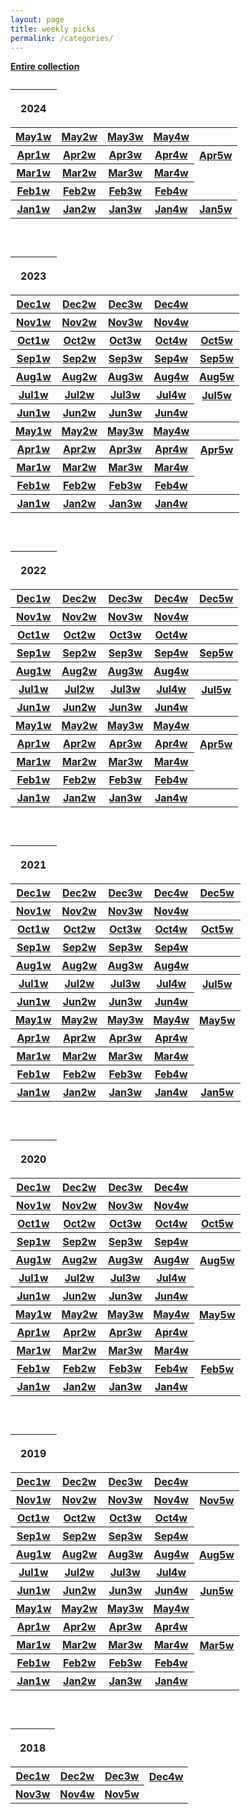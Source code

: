 ```yaml
---
layout: page
title: weekly picks
permalink: /categories/
---
```

  <a href="../../entire-collection"><b>   Entire collection </b></a> 



<!--  2023 begin -->

 <table>
       <caption>  </caption>
   <thead>
         <tr> <th><p>2024</p></th> </tr>
   </thead>
   <tbody>
    

<!-- 
  
  <tr>
     <th> <a href="../arxiv/2024/12/Dec1weeks">Dec1w</a> </th>
     <th> <a href="../arxiv/2024/12/Dec2weeks">Dec2w</a>  </th>
     <th> <a href="../arxiv/2024/12/Dec3weeks">Dec3w</a>  </th>
     <th> <a href="../arxiv/2024/12/Dec4weeks">Dec4w</a>  </th>
    <th> <a href="../arxiv/2024/12/Dec5weeks"></a>  </th>
</tr>






<tr>
     <th> <a href="../arxiv/2024/11/Nov1weeks">Nov1w</a> </th>
     <th> <a href="../arxiv/2024/11/Nov2weeks">Nov2w</a>  </th>
     <th> <a href="../arxiv/2024/11/Nov3weeks">Nov3w</a>  </th>
     <th> <a href="../arxiv/2024/11/Nov4weeks">Nov4w</a>  </th>
     <th> <a href="../arxiv/2024/11/Nov5weeks"></a>  </th>
    </tr>




<tr>
     <th> <a href="../arxiv/2024/10/Oct1weeks">Oct1w</a> </th>
     <th> <a href="../arxiv/2024/10/Oct2weeks">Oct2w</a>  </th>
     <th> <a href="../arxiv/2024/10/Oct3weeks">Oct3w</a>  </th>
     <th> <a href="../arxiv/2024/10/Oct4weeks">Oct4w</a>  </th>
     <th> <a href="../arxiv/2024/10/Oct5weeks">Oct5w</a>  </th>
    </tr>



<tr>
     <th> <a href="../arxiv/2024/09/Sep1weeks">Sep1w</a> </th>
     <th> <a href="../arxiv/2024/09/Sep2weeks">Sep2w</a>  </th>
     <th> <a href="../arxiv/2024/09/Sep3weeks">Sep3w</a>  </th>
     <th> <a href="../arxiv/2024/09/Sep4weeks">Sep4w</a>  </th>
     <th> <a href="../arxiv/2024/09/Sep5weeks">Sep5w</a>  </th>
    </tr>





<tr>
     <th> <a href="../arxiv/2024/08/Aug1weeks">Aug1w</a> </th>
     <th> <a href="../arxiv/2024/08/Aug2weeks">Aug2w</a>  </th>
     <th> <a href="../arxiv/2024/08/Aug3weeks">Aug3w</a>  </th>
     <th> <a href="../arxiv/2024/08/Aug4weeks">Aug4w</a>  </th>
     <th> <a href="../arxiv/2024/08/Aug5weeks">Aug5w</a>  </th>
    </tr>






<tr>
     <th> <a href="../arxiv/2024/07/Jul1weeks">Jul1w</a> </th>
     <th> <a href="../arxiv/2024/07/Jul2weeks">Jul2w</a>  </th>
     <th> <a href="../arxiv/2024/07/Jul3weeks">Jul3w</a>  </th>
     <th> <a href="../arxiv/2024/07/Jul4weeks">Jul4w</a>  </th>
     <th> <a href="../arxiv/2024/07/Jul5weeks">Jul5w</a>  </th>
    </tr>



<tr>
     <th> <a href="../arxiv/2024/06/Jun1weeks">Jun1w</a> </th>
     <th> <a href="../arxiv/2024/06/Jun2weeks">Jun2w</a>  </th>
     <th> <a href="../arxiv/2024/06/Jun3weeks">Jun3w</a>  </th>
     <th> <a href="../arxiv/2024/06/Jun4weeks">Jun4w</a>  </th>
    </tr>

--> 

<tr>
     <th> <a href="../arxiv/2024/05/May1weeks">May1w</a> </th>
     <th> <a href="../arxiv/2024/05/May2weeks">May2w</a>  </th>
     <th> <a href="../arxiv/2024/05/May3weeks">May3w</a>  </th>
     <th> <a href="../arxiv/2024/05/May4weeks">May4w</a>  </th>
     <th> <a href="../arxiv/2024/05/May5weeks"></a>  </th>
    </tr>




<tr>
     <th> <a href="../arxiv/2024/04/Apr1weeks">Apr1w</a> </th>
     <th> <a href="../arxiv/2024/04/Apr2weeks">Apr2w</a>  </th>
     <th> <a href="../arxiv/2024/04/Apr3weeks">Apr3w</a>  </th>
     <th> <a href="../arxiv/2024/04/Apr4weeks">Apr4w</a>  </th>
     <th> <a href="../arxiv/2024/04/Apr5weeks">Apr5w</a>  </th>
    </tr>



 
<tr>
     <th> <a href="../arxiv/2024/03/Mar1weeks">Mar1w</a> </th>
    <th> <a href="../arxiv/2024/03/Mar2weeks">Mar2w</a>  </th>
     <th> <a href="../arxiv/2024/03/Mar3weeks">Mar3w</a>  </th>
     <th> <a href="../arxiv/2024/03/Mar4weeks">Mar4w</a>  </th>       
    </tr>
    


<tr>
     <th> <a href="../arxiv/2024/02/Feb1weeks">Feb1w</a> </th>
     <th> <a href="../arxiv/2024/02/Feb2weeks">Feb2w</a>  </th>
     <th> <a href="../arxiv/2024/02/Feb3weeks">Feb3w</a>  </th>
    <th> <a href="../arxiv/2024/02/Feb4weeks">Feb4w</a>  </th>    
</tr>
    

    
<tr>
     <th> <a href="../arxiv/2024/01/Jan1weeks">Jan1w</a> </th>
      <th> <a href="../arxiv/2024/01/Jan2weeks">Jan2w</a>  </th>
    <th> <a href="../arxiv/2024/01/Jan3weeks">Jan3w</a>  </th>
      <th> <a href="../arxiv/2024/01/Jan4weeks">Jan4w</a>  </th>
    <th> <a href="../arxiv/2024/01/Jan5weeks">Jan5w</a>  </th>   
    </tr>
    
   </tbody>
 </table>
  
  <br>

<!--  2024 end -->



<!--  2023 begin -->

 <table>
       <caption>  </caption>
   <thead>
         <tr> <th><p>2023</p></th> </tr>
   </thead>
   <tbody>
    

<!-- 
  -->
  <tr>
     <th> <a href="../arxiv/2023/12/Dec1weeks">Dec1w</a> </th>
     <th> <a href="../arxiv/2023/12/Dec2weeks">Dec2w</a>  </th>
     <th> <a href="../arxiv/2023/12/Dec3weeks">Dec3w</a>  </th>
     <th> <a href="../arxiv/2023/12/Dec4weeks">Dec4w</a>  </th>
    <th> <a href="../arxiv/2023/12/Dec5weeks"></a>  </th>
</tr>






<tr>
     <th> <a href="../arxiv/2023/11/Nov1weeks">Nov1w</a> </th>
     <th> <a href="../arxiv/2023/11/Nov2weeks">Nov2w</a>  </th>
     <th> <a href="../arxiv/2023/11/Nov3weeks">Nov3w</a>  </th>
     <th> <a href="../arxiv/2023/11/Nov4weeks">Nov4w</a>  </th>
     <th> <a href="../arxiv/2023/11/Nov5weeks"></a>  </th>
    </tr>




<tr>
     <th> <a href="../arxiv/2023/10/Oct1weeks">Oct1w</a> </th>
     <th> <a href="../arxiv/2023/10/Oct2weeks">Oct2w</a>  </th>
     <th> <a href="../arxiv/2023/10/Oct3weeks">Oct3w</a>  </th>
     <th> <a href="../arxiv/2023/10/Oct4weeks">Oct4w</a>  </th>
     <th> <a href="../arxiv/2023/10/Oct5weeks">Oct5w</a>  </th>
    </tr>



<tr>
     <th> <a href="../arxiv/2023/09/Sep1weeks">Sep1w</a> </th>
     <th> <a href="../arxiv/2023/09/Sep2weeks">Sep2w</a>  </th>
     <th> <a href="../arxiv/2023/09/Sep3weeks">Sep3w</a>  </th>
     <th> <a href="../arxiv/2023/09/Sep4weeks">Sep4w</a>  </th>
     <th> <a href="../arxiv/2023/09/Sep5weeks">Sep5w</a>  </th>
    </tr>





<tr>
     <th> <a href="../arxiv/2023/08/Aug1weeks">Aug1w</a> </th>
     <th> <a href="../arxiv/2023/08/Aug2weeks">Aug2w</a>  </th>
     <th> <a href="../arxiv/2023/08/Aug3weeks">Aug3w</a>  </th>
     <th> <a href="../arxiv/2023/08/Aug4weeks">Aug4w</a>  </th>
     <th> <a href="../arxiv/2023/08/Aug5weeks">Aug5w</a>  </th>
    </tr>






<tr>
     <th> <a href="../arxiv/2023/07/Jul1weeks">Jul1w</a> </th>
     <th> <a href="../arxiv/2023/07/Jul2weeks">Jul2w</a>  </th>
     <th> <a href="../arxiv/2023/07/Jul3weeks">Jul3w</a>  </th>
     <th> <a href="../arxiv/2023/07/Jul4weeks">Jul4w</a>  </th>
     <th> <a href="../arxiv/2023/07/Jul5weeks">Jul5w</a>  </th>
    </tr>



<tr>
     <th> <a href="../arxiv/2023/06/Jun1weeks">Jun1w</a> </th>
     <th> <a href="../arxiv/2023/06/Jun2weeks">Jun2w</a>  </th>
     <th> <a href="../arxiv/2023/06/Jun3weeks">Jun3w</a>  </th>
     <th> <a href="../arxiv/2023/06/Jun4weeks">Jun4w</a>  </th>
    </tr>



<tr>
     <th> <a href="../arxiv/2023/05/May1weeks">May1w</a> </th>
     <th> <a href="../arxiv/2023/05/May2weeks">May2w</a>  </th>
     <th> <a href="../arxiv/2023/05/May3weeks">May3w</a>  </th>
     <th> <a href="../arxiv/2023/05/May4weeks">May4w</a>  </th>
     <th> <a href="../arxiv/2023/05/May5weeks"></a>  </th>
    </tr>


 

<tr>
     <th> <a href="../arxiv/2023/04/Apr1weeks">Apr1w</a> </th>
     <th> <a href="../arxiv/2023/04/Apr2weeks">Apr2w</a>  </th>
     <th> <a href="../arxiv/2023/04/Apr3weeks">Apr3w</a>  </th>
     <th> <a href="../arxiv/2023/04/Apr4weeks">Apr4w</a>  </th>
     <th> <a href="../arxiv/2023/04/Apr5weeks">Apr5w</a>  </th>
    </tr>



 
<tr>
     <th> <a href="../arxiv/2023/03/Mar1weeks">Mar1w</a> </th>
    <th> <a href="../arxiv/2023/03/Mar2weeks">Mar2w</a>  </th>
     <th> <a href="../arxiv/2023/03/Mar3weeks">Mar3w</a>  </th>
     <th> <a href="../arxiv/2023/03/Mar4weeks">Mar4w</a>  </th>       
    </tr>
    


<tr>
     <th> <a href="../arxiv/2023/02/Feb1weeks">Feb1w</a> </th>
     <th> <a href="../arxiv/2023/02/Feb2weeks">Feb2w</a>  </th>
     <th> <a href="../arxiv/2023/02/Feb3weeks">Feb3w</a>  </th>
    <th> <a href="../arxiv/2023/02/Feb4weeks">Feb4w</a>  </th>    
</tr>
    

    
<tr>
     <th> <a href="../arxiv/2023/01/Jan1weeks">Jan1w</a> </th>
      <th> <a href="../arxiv/2023/01/Jan2weeks">Jan2w</a>  </th>
    <th> <a href="../arxiv/2023/01/Jan3weeks">Jan3w</a>  </th>
      <th> <a href="../arxiv/2023/01/Jan4weeks">Jan4w</a>  </th>
    <th> <a href="../arxiv/2023/01/Jan5weeks"></a>  </th>   
    </tr>
    
   </tbody>
 </table>
  
  <br>

<!--  2023 end -->







<!--  2022 begin -->

 <table>
       <caption>  </caption>
   <thead>
         <tr> <th><p>2022</p></th> </tr>
   </thead>
   <tbody>
    


<tr>
     <th> <a href="../arxiv/2022/12/Dec1weeks">Dec1w</a> </th>
     <th> <a href="../arxiv/2022/12/Dec2weeks">Dec2w</a>  </th>
     <th> <a href="../arxiv/2022/12/Dec3weeks">Dec3w</a>  </th>
     <th> <a href="../arxiv/2022/12/Dec4weeks">Dec4w</a>  </th>
    <th> <a href="../arxiv/2022/12/Dec5weeks">Dec5w</a>  </th>
    </tr>


<tr>
     <th> <a href="../arxiv/2022/11/Nov1weeks">Nov1w</a> </th>
     <th> <a href="../arxiv/2022/11/Nov2weeks">Nov2w</a>  </th>
     <th> <a href="../arxiv/2022/11/Nov3weeks">Nov3w</a>  </th>
     <th> <a href="../arxiv/2022/11/Nov4weeks">Nov4w</a>  </th>
     <th> <a href="../arxiv/2022/11/Nov5weeks"></a>  </th>
    </tr>





<tr>
     <th> <a href="../arxiv/2022/10/Oct1weeks">Oct1w</a> </th>
     <th> <a href="../arxiv/2022/10/Oct2weeks">Oct2w</a>  </th>
     <th> <a href="../arxiv/2022/10/Oct3weeks">Oct3w</a>  </th>
     <th> <a href="../arxiv/2022/10/Oct4weeks">Oct4w</a>  </th>
     <th> <a href="../arxiv/2022/10/Oct5weeks"></a>  </th>
    </tr>



<tr>
     <th> <a href="../arxiv/2022/09/Sep1weeks">Sep1w</a> </th>
     <th> <a href="../arxiv/2022/09/Sep2weeks">Sep2w</a>  </th>
     <th> <a href="../arxiv/2022/09/Sep3weeks">Sep3w</a>  </th>
     <th> <a href="../arxiv/2022/09/Sep4weeks">Sep4w</a>  </th>
     <th> <a href="../arxiv/2022/09/Sep5weeks">Sep5w</a>  </th>
    </tr>





<tr>
     <th> <a href="../arxiv/2022/08/Aug1weeks">Aug1w</a> </th>
     <th> <a href="../arxiv/2022/08/Aug2weeks">Aug2w</a>  </th>
     <th> <a href="../arxiv/2022/08/Aug3weeks">Aug3w</a>  </th>
     <th> <a href="../arxiv/2022/08/Aug4weeks">Aug4w</a>  </th>
     <th> <a href="../arxiv/2022/08/Aug5weeks"></a>  </th>
    </tr>





<tr>
     <th> <a href="../arxiv/2022/07/Jul1weeks">Jul1w</a> </th>
     <th> <a href="../arxiv/2022/07/Jul2weeks">Jul2w</a>  </th>
     <th> <a href="../arxiv/2022/07/Jul3weeks">Jul3w</a>  </th>
     <th> <a href="../arxiv/2022/07/Jul4weeks">Jul4w</a>  </th>
     <th> <a href="../arxiv/2022/07/Jul5weeks">Jul5w</a>  </th>
    </tr>


<tr>
     <th> <a href="../arxiv/2022/06/Jun1weeks">Jun1w</a> </th>
     <th> <a href="../arxiv/2022/06/Jun2weeks">Jun2w</a>  </th>
     <th> <a href="../arxiv/2022/06/Jun3weeks">Jun3w</a>  </th>
     <th> <a href="../arxiv/2022/06/Jun4weeks">Jun4w</a>  </th>
    </tr>

<tr>
     <th> <a href="../arxiv/2022/05/May1weeks">May1w</a> </th>
     <th> <a href="../arxiv/2022/05/May2weeks">May2w</a>  </th>
     <th> <a href="../arxiv/2022/05/May3weeks">May3w</a>  </th>
     <th> <a href="../arxiv/2022/05/May4weeks">May4w</a>  </th>
     <th> <a href="../arxiv/2022/05/May5weeks"></a>  </th>
    </tr>
    
<tr>
     <th> <a href="../arxiv/2022/04/Apr1weeks">Apr1w</a> </th>
     <th> <a href="../arxiv/2022/04/Apr2weeks">Apr2w</a>  </th>
     <th> <a href="../arxiv/2022/04/Apr3weeks">Apr3w</a>  </th>
     <th> <a href="../arxiv/2022/04/Apr4weeks">Apr4w</a>  </th>
     <th> <a href="../arxiv/2022/04/Apr5weeks">Apr5w</a>  </th>
    </tr>
    
<tr>
     <th> <a href="../arxiv/2022/03/Mar1weeks">Mar1w</a> </th>
     <th> <a href="../arxiv/2022/03/Mar2weeks">Mar2w</a>  </th>
     <th> <a href="../arxiv/2022/03/Mar3weeks">Mar3w</a>  </th>
     <th> <a href="../arxiv/2022/03/Mar4weeks">Mar4w</a>  </th>
    </tr>
    
    
<tr>
     <th> <a href="../arxiv/2022/02/Feb1weeks">Feb1w</a> </th>
     <th> <a href="../arxiv/2022/02/Feb2weeks">Feb2w</a>  </th>
     <th> <a href="../arxiv/2022/02/Feb3weeks">Feb3w</a>  </th>
     <th> <a href="../arxiv/2022/02/Feb4weeks">Feb4w</a>  </th>
</tr>
    
<tr>
     <th> <a href="../arxiv/2022/01/Jan1weeks">Jan1w</a> </th>
     <th> <a href="../arxiv/2022/01/Jan2weeks">Jan2w</a>  </th>
     <th> <a href="../arxiv/2022/01/Jan3weeks">Jan3w</a>  </th>
     <th> <a href="../arxiv/2022/01/Jan4weeks">Jan4w</a>  </th>
     <th> <a href="../arxiv/2022/01/Jan5weeks"></a>  </th>
    </tr>
    
   </tbody>
 </table>
  
  <br>

<!--  2022 end -->




<!--  2021 begin -->

 <table>
       <caption>  </caption>
   <thead>
         <tr> <th><p>2021</p></th> </tr>
   </thead>
   <tbody>
	


<tr>
     <th> <a href="../arxiv/2021/12/Dec1weeks">Dec1w</a> </th>
     <th> <a href="../arxiv/2021/12/Dec2weeks">Dec2w</a>  </th>
     <th> <a href="../arxiv/2021/12/Dec3weeks">Dec3w</a>  </th>
     <th> <a href="../arxiv/2021/12/Dec4weeks">Dec4w</a>  </th>
    <th> <a href="../arxiv/2021/12/Dec5weeks">Dec5w</a>  </th>
    </tr>


<tr>
     <th> <a href="../arxiv/2021/11/Nov1weeks">Nov1w</a> </th>
     <th> <a href="../arxiv/2021/11/Nov2weeks">Nov2w</a>  </th>
     <th> <a href="../arxiv/2021/11/Nov3weeks">Nov3w</a>  </th>
     <th> <a href="../arxiv/2021/11/Nov4weeks">Nov4w</a>  </th>
	 <th> <a href="../arxiv/2021/11/Nov5weeks"></a>  </th>
    </tr>





<tr>
     <th> <a href="../arxiv/2021/10/Oct1weeks">Oct1w</a> </th>
     <th> <a href="../arxiv/2021/10/Oct2weeks">Oct2w</a>  </th>
     <th> <a href="../arxiv/2021/10/Oct3weeks">Oct3w</a>  </th>
     <th> <a href="../arxiv/2021/10/Oct4weeks">Oct4w</a>  </th>
	 <th> <a href="../arxiv/2021/10/Oct5weeks">Oct5w</a>  </th>
    </tr>



<tr>
     <th> <a href="../arxiv/2021/09/Sep1weeks">Sep1w</a> </th>
     <th> <a href="../arxiv/2021/09/Sep2weeks">Sep2w</a>  </th>
     <th> <a href="../arxiv/2021/09/Sep3weeks">Sep3w</a>  </th>
     <th> <a href="../arxiv/2021/09/Sep4weeks">Sep4w</a>  </th>
	 <th> <a href="../arxiv/2021/09/Sep5weeks"></a>  </th>
    </tr>





<tr>
     <th> <a href="../arxiv/2021/08/Aug1weeks">Aug1w</a> </th>
     <th> <a href="../arxiv/2021/08/Aug2weeks">Aug2w</a>  </th>
     <th> <a href="../arxiv/2021/08/Aug3weeks">Aug3w</a>  </th>
     <th> <a href="../arxiv/2021/08/Aug4weeks">Aug4w</a>  </th>
	 <th> <a href="../arxiv/2021/08/Aug5weeks"></a>  </th>
    </tr>





<tr>
     <th> <a href="../arxiv/2021/07/Jul1weeks">Jul1w</a> </th>
     <th> <a href="../arxiv/2021/07/Jul2weeks">Jul2w</a>  </th>
     <th> <a href="../arxiv/2021/07/Jul3weeks">Jul3w</a>  </th>
     <th> <a href="../arxiv/2021/07/Jul4weeks">Jul4w</a>  </th>
     <th> <a href="../arxiv/2021/07/Jul5weeks">Jul5w</a>  </th>
    </tr>


<tr>
     <th> <a href="../arxiv/2021/06/Jun1weeks">Jun1w</a> </th>
     <th> <a href="../arxiv/2021/06/Jun2weeks">Jun2w</a>  </th>
     <th> <a href="../arxiv/2021/06/Jun3weeks">Jun3w</a>  </th>
     <th> <a href="../arxiv/2021/06/Jun4weeks">Jun4w</a>  </th>
    </tr>

<tr>
     <th> <a href="../arxiv/2021/05/May1weeks">May1w</a> </th>
     <th> <a href="../arxiv/2021/05/May2weeks">May2w</a>  </th>
     <th> <a href="../arxiv/2021/05/May3weeks">May3w</a>  </th>
     <th> <a href="../arxiv/2021/05/May4weeks">May4w</a>  </th>
     <th> <a href="../arxiv/2021/05/May5weeks">May5w</a>  </th>
    </tr>
	
<tr>
     <th> <a href="../arxiv/2021/04/Apr1weeks">Apr1w</a> </th>
     <th> <a href="../arxiv/2021/04/Apr2weeks">Apr2w</a>  </th>
     <th> <a href="../arxiv/2021/04/Apr3weeks">Apr3w</a>  </th>
     <th> <a href="../arxiv/2021/04/Apr4weeks">Apr4w</a>  </th>
    </tr>
	
<tr>
     <th> <a href="../arxiv/2021/03/Mar1weeks">Mar1w</a> </th>
     <th> <a href="../arxiv/2021/03/Mar2weeks">Mar2w</a>  </th>
     <th> <a href="../arxiv/2021/03/Mar3weeks">Mar3w</a>  </th>
     <th> <a href="../arxiv/2021/03/Mar4weeks">Mar4w</a>  </th>
    </tr>
	
	
<tr>
     <th> <a href="../arxiv/2021/02/Feb1weeks">Feb1w</a> </th>
     <th> <a href="../arxiv/2021/02/Feb2weeks">Feb2w</a>  </th>
     <th> <a href="../arxiv/2021/02/Feb3weeks">Feb3w</a>  </th>
     <th> <a href="../arxiv/2021/02/Feb4weeks">Feb4w</a>  </th>
</tr>
	
<tr>
     <th> <a href="../arxiv/2021/01/Jan1weeks">Jan1w</a> </th>
     <th> <a href="../arxiv/2021/01/Jan2weeks">Jan2w</a>  </th>
     <th> <a href="../arxiv/2021/01/Jan3weeks">Jan3w</a>  </th>
     <th> <a href="../arxiv/2021/01/Jan4weeks">Jan4w</a>  </th>
     <th> <a href="../arxiv/2021/01/Jan5weeks">Jan5w</a>  </th>
    </tr>
	
   </tbody>
 </table>
  
  <br>

<!--  2021 end -->

<!--  2020 begin -->

 <table>
       <caption>  </caption>
   <thead>
         <tr> <th><p>2020</p></th> </tr>
   </thead>
   <tbody>
	



<tr>
     <th> <a href="../arxiv/2020/12/Dec1weeks">Dec1w</a> </th>
     <th> <a href="../arxiv/2020/12/Dec2weeks">Dec2w</a>  </th>
     <th> <a href="../arxiv/2020/12/Dec3weeks">Dec3w</a>  </th>
     <th> <a href="../arxiv/2020/12/Dec4weeks">Dec4w</a>  </th>
	 <th> <a href="../arxiv/2020/12/Dec5weeks"></a>  </th>
    </tr>

<tr>
     <th> <a href="../arxiv/2020/11/Nov1weeks">Nov1w</a> </th>
     <th> <a href="../arxiv/2020/11/Nov2weeks">Nov2w</a>  </th>
     <th> <a href="../arxiv/2020/11/Nov3weeks">Nov3w</a>  </th>
     <th> <a href="../arxiv/2020/11/Nov4weeks">Nov4w</a>  </th>
	 <th> <a href="../arxiv/2020/11/Nov5weeks"></a>  </th>
    </tr>


<tr>
     <th> <a href="../arxiv/2020/10/Oct1weeks">Oct1w</a> </th>
     <th> <a href="../arxiv/2020/10/Oct2weeks">Oct2w</a>  </th>
     <th> <a href="../arxiv/2020/10/Oct3weeks">Oct3w</a>  </th>
     <th> <a href="../arxiv/2020/10/Oct4weeks">Oct4w</a>  </th>
	 <th> <a href="../arxiv/2020/10/Oct5weeks">Oct5w</a>  </th>
    </tr>


<tr>
     <th> <a href="../arxiv/2020/09/Sep1weeks">Sep1w</a> </th>
     <th> <a href="../arxiv/2020/09/Sep2weeks">Sep2w</a>  </th>
     <th> <a href="../arxiv/2020/09/Sep3weeks">Sep3w</a>  </th>
     <th> <a href="../arxiv/2020/09/Sep4weeks">Sep4w</a>  </th>
	 <th> <a href="../arxiv/2020/09/Sep5weeks"></a>  </th>
    </tr>



<tr>
     <th> <a href="../arxiv/2020/08/Aug1weeks">Aug1w</a> </th>
     <th> <a href="../arxiv/2020/08/Aug2weeks">Aug2w</a>  </th>
     <th> <a href="../arxiv/2020/08/Aug3weeks">Aug3w</a>  </th>
     <th> <a href="../arxiv/2020/08/Aug4weeks">Aug4w</a>  </th>
	 <th> <a href="../arxiv/2020/08/Aug5weeks">Aug5w</a>  </th>
    </tr>



<tr>
     <th> <a href="../arxiv/2020/07/Jul1weeks">Jul1w</a> </th>
     <th> <a href="../arxiv/2020/07/Jul2weeks">Jul2w</a>  </th>
     <th> <a href="../arxiv/2020/07/Jul3weeks">Jul3w</a>  </th>
     <th> <a href="../arxiv/2020/07/Jul4weeks">Jul4w</a>  </th>
    </tr>


<tr>
     <th> <a href="../arxiv/2020/06/Jun1weeks">Jun1w</a> </th>
     <th> <a href="../arxiv/2020/06/Jun2weeks">Jun2w</a>  </th>
     <th> <a href="../arxiv/2020/06/Jun3weeks">Jun3w</a>  </th>
     <th> <a href="../arxiv/2020/06/Jun4weeks">Jun4w</a>  </th>
    </tr>

<tr>
     <th> <a href="../arxiv/2020/05/May1weeks">May1w</a> </th>
     <th> <a href="../arxiv/2020/05/May2weeks">May2w</a>  </th>
     <th> <a href="../arxiv/2020/05/May3weeks">May3w</a>  </th>
     <th> <a href="../arxiv/2020/05/May4weeks">May4w</a>  </th>
     <th> <a href="../arxiv/2020/05/May5weeks">May5w</a>  </th>
    </tr>
<tr>
     <th> <a href="../arxiv/2020/04/Apr1weeks">Apr1w</a> </th>
     <th> <a href="../arxiv/2020/04/Apr2weeks">Apr2w</a>  </th>
     <th> <a href="../arxiv/2020/04/Apr3weeks">Apr3w</a>  </th>
     <th> <a href="../arxiv/2020/04/Apr4weeks">Apr4w</a>  </th>
    </tr>
<tr>
     <th> <a href="../arxiv/2020/03/Mar1weeks">Mar1w</a> </th>
     <th> <a href="../arxiv/2020/03/Mar2weeks">Mar2w</a>  </th>
     <th> <a href="../arxiv/2020/03/Mar3weeks">Mar3w</a>  </th>
     <th> <a href="../arxiv/2020/03/Mar4weeks">Mar4w</a>  </th>
    </tr>
	
<tr>
     <th> <a href="../arxiv/2020/02/Feb1weeks">Feb1w</a> </th>
     <th> <a href="../arxiv/2020/02/Feb2weeks">Feb2w</a>  </th>
     <th> <a href="../arxiv/2020/02/Feb3weeks">Feb3w</a>  </th>
     <th> <a href="../arxiv/2020/02/Feb4weeks">Feb4w</a>  </th>
	 <th> <a href="../arxiv/2020/02/Feb5weeks">Feb5w</a>  </th>
    </tr>
<tr>
     <th> <a href="../arxiv/2020/01/Jan1weeks">Jan1w</a> </th>
     <th> <a href="../arxiv/2020/01/Jan2weeks">Jan2w</a>  </th>
     <th> <a href="../arxiv/2020/01/Jan3weeks">Jan3w</a>  </th>
     <th> <a href="../arxiv/2020/01/Jan4weeks">Jan4w</a>  </th>
    </tr>
	
   </tbody>
 </table>
  
  <br>

<!--  2020 end -->

<!--  2019 begin -->


  <table>
       <caption>  </caption>
       <thead>
         <tr>
		 <th><p>2019</p></th>
         </tr>
       </thead>
       <tbody>

<tr>
     <th> <a href="../arxiv/2019/12/Dec1weeks">Dec1w</a> </th>
     <th> <a href="../arxiv/2019/12/Dec2weeks">Dec2w</a>  </th>
     <th> <a href="../arxiv/2019/12/Dec3weeks">Dec3w</a>  </th>
     <th> <a href="../arxiv/2019/12/Dec4weeks">Dec4w</a>  </th>
    </tr>
	
	
<tr>
     <th> <a href="../arxiv/2019/11/Nov1weeks">Nov1w</a> </th>
     <th> <a href="../arxiv/2019/11/Nov2weeks">Nov2w</a>  </th>
     <th> <a href="../arxiv/2019/11/Nov3weeks">Nov3w</a>  </th>
     <th> <a href="../arxiv/2019/11/Nov4weeks">Nov4w</a>  </th>
	    <th> <a href="../arxiv/2019/11/Nov5weeks">Nov5w</a>  </th>
       </tr>
	
		
<tr>
     <th> <a href="../arxiv/2019/10/Oct1weeks">Oct1w</a> </th>
     <th> <a href="../arxiv/2019/10/Oct2weeks">Oct2w</a>  </th>
     <th> <a href="../arxiv/2019/10/Oct3weeks">Oct3w</a>  </th>
     <th> <a href="../arxiv/2019/10/Oct4weeks">Oct4w</a>  </th>
       </tr>
	
<tr>
     <th> <a href="../arxiv/2019/09/Sep1weeks">Sep1w</a> </th>
     <th> <a href="../arxiv/2019/09/Sep2weeks">Sep2w</a>  </th>
     <th> <a href="../arxiv/2019/09/Sep3weeks">Sep3w</a>  </th>
     <th> <a href="../arxiv/2019/09/Sep4weeks">Sep4w</a>  </th>
       </tr>
	
<tr>
     <th> <a href="../arxiv/2019/08/Aug1weeks">Aug1w</a> </th>
     <th> <a href="../arxiv/2019/08/Aug2weeks">Aug2w</a>  </th>
     <th> <a href="../arxiv/2019/08/Aug3weeks">Aug3w</a>  </th>
     <th> <a href="../arxiv/2019/08/Aug4weeks">Aug4w</a>  </th>
	 <th> <a href="../arxiv/2019/08/Aug5weeks">Aug5w</a>  </th>
       </tr>
	
	
<tr>
     <th> <a href="../arxiv/2019/07/Jul1weeks">Jul1w</a> </th>
     <th> <a href="../arxiv/2019/07/Jul2weeks">Jul2w</a>  </th>
     <th> <a href="../arxiv/2019/07/Jul3weeks">Jul3w</a>  </th>
     <th> <a href="../arxiv/2019/07/Jul4weeks">Jul4w</a>  </th>
       </tr>
	
<tr>
     <th> <a href="../arxiv/2019/06/Jun1weeks">Jun1w</a> </th>
     <th> <a href="../arxiv/2019/06/Jun2weeks">Jun2w</a>  </th>
     <th> <a href="../arxiv/2019/06/Jun3weeks">Jun3w</a>  </th>
     <th> <a href="../arxiv/2019/06/Jun4weeks">Jun4w</a>  </th>
     <th> <a href="../arxiv/2019/06/Jun5weeks">Jun5w</a>  </th>
       </tr>
    
<tr>
      <th> <a href="../arxiv/2019/05/May1weeks">May1w</a> </th>
      <th> <a href="../arxiv/2019/05/May2weeks">May2w</a> </th>
      <th> <a href="../arxiv/2019/05/May3weeks">May3w</a> </th>
      <th> <a href="../arxiv/2019/05/May4weeks">May4w</a> </th>
        </tr>
     
<tr>
      <th> <a href="../arxiv/2019/04/Apr1weeks">Apr1w</a> </th>
      <th> <a href="../arxiv/2019/04/Apr2weeks">Apr2w</a> </th>
      <th> <a href="../arxiv/2019/04/Apr3weeks">Apr3w</a> </th>
      <th> <a href="../arxiv/2019/04/Apr4weeks">Apr4w</a> </th>
        </tr>
	  
<tr>
     <th> <a href="../arxiv/2019/03/Mar1weeks">Mar1w</a> </th>
     <th> <a href="../arxiv/2019/03/Mar2weeks">Mar2w</a> </th>
     <th> <a href="../arxiv/2019/03/Mar3weeks">Mar3w</a> </th>
     <th> <a href="../arxiv/2019/03/Mar4weeks">Mar4w</a> </th>
	    <th> <a href="../arxiv/2019/03/Mar5weeks">Mar5w</a> </th>
       </tr>
	 
<tr>
       <th> <a href="../arxiv/2019/02/Feb1weeks">Feb1w</a> </th>
       <th> <a href="../arxiv/2019/02/Feb2weeks">Feb2w</a> </th>
       <th> <a href="../arxiv/2019/02/Feb3weeks">Feb3w</a> </th>
       <th> <a href="../arxiv/2019/02/Feb4weeks">Feb4w</a> </th>
         </tr>

<tr>
         <th> <a href="../arxiv/2019/01/Jan1weeks">Jan1w</a> </th>
         <th> <a href="../arxiv/2019/01/Jan2weeks">Jan2w</a> </th>
         <th> <a href="../arxiv/2019/01/Jan3weeks">Jan3w</a> </th>
         <th> <a href="../arxiv/2019/01/Jan4weeks">Jan4w</a> </th>
         </tr>
       
</tbody>
     </table>
  
  <br>

 <table>
      <caption>   </caption>
      <thead>
        <tr>
          <th><p>2018</p></th>
        </tr>
      </thead>
      <tbody>
        <tr>
          <th> <a href="../arxiv/2018/12/Dec1weeks">Dec1w</a> </th>
          <th> <a href="../arxiv/2018/12/Dec2weeks">Dec2w</a> </th>
          <th> <a href="../arxiv/2018/12/Dec3weeks">Dec3w</a> </th>
          <th> <a href="../arxiv/2018/12/Dec4weeks">Dec4w</a> </th>
        </tr>
        <tr>
        <th> <a href="../arxiv/2018/11/Nov3weeks">Nov3w</a> </th>
		<th> <a href="../arxiv/2018/11/Nov4weeks">Nov4w</a> </th>
		<th> <a href="../arxiv/2018/11/Nov5weeks">Nov5w</a> </th>
        </tr>
      </tbody>
    </table>

